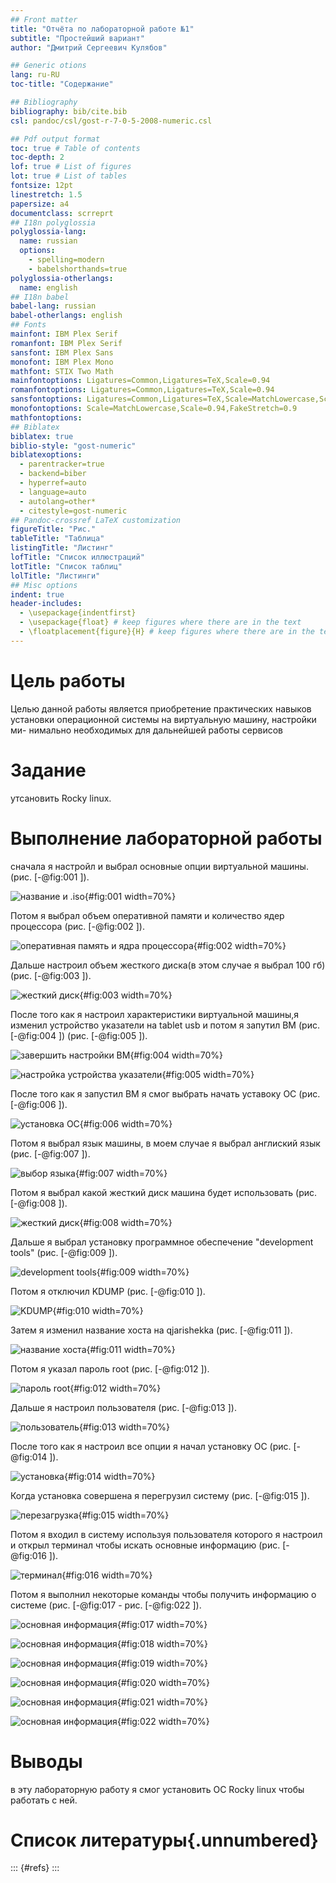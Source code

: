 ```yaml
---
## Front matter
title: "Oтчёта по лабораторной работе №1"
subtitle: "Простейший вариант"
author: "Дмитрий Сергеевич Кулябов"

## Generic otions
lang: ru-RU
toc-title: "Содержание"

## Bibliography
bibliography: bib/cite.bib
csl: pandoc/csl/gost-r-7-0-5-2008-numeric.csl

## Pdf output format
toc: true # Table of contents
toc-depth: 2
lof: true # List of figures
lot: true # List of tables
fontsize: 12pt
linestretch: 1.5
papersize: a4
documentclass: scrreprt
## I18n polyglossia
polyglossia-lang:
  name: russian
  options:
	- spelling=modern
	- babelshorthands=true
polyglossia-otherlangs:
  name: english
## I18n babel
babel-lang: russian
babel-otherlangs: english
## Fonts
mainfont: IBM Plex Serif
romanfont: IBM Plex Serif
sansfont: IBM Plex Sans
monofont: IBM Plex Mono
mathfont: STIX Two Math
mainfontoptions: Ligatures=Common,Ligatures=TeX,Scale=0.94
romanfontoptions: Ligatures=Common,Ligatures=TeX,Scale=0.94
sansfontoptions: Ligatures=Common,Ligatures=TeX,Scale=MatchLowercase,Scale=0.94
monofontoptions: Scale=MatchLowercase,Scale=0.94,FakeStretch=0.9
mathfontoptions:
## Biblatex
biblatex: true
biblio-style: "gost-numeric"
biblatexoptions:
  - parentracker=true
  - backend=biber
  - hyperref=auto
  - language=auto
  - autolang=other*
  - citestyle=gost-numeric
## Pandoc-crossref LaTeX customization
figureTitle: "Рис."
tableTitle: "Таблица"
listingTitle: "Листинг"
lofTitle: "Список иллюстраций"
lotTitle: "Список таблиц"
lolTitle: "Листинги"
## Misc options
indent: true
header-includes:
  - \usepackage{indentfirst}
  - \usepackage{float} # keep figures where there are in the text
  - \floatplacement{figure}{H} # keep figures where there are in the text
---
```


# Цель работы

Целью данной работы является приобретение практических навыков
установки операционной системы на виртуальную машину, настройки ми-
нимально необходимых для дальнейшей работы сервисов

# Задание

утсановить Rocky linux.

# Выполнение лабораторной работы


сначала я настройл и выбрал основные опции виртуальной машины. (рис. [-@fig:001		]).

![название и .iso](image/01.jpg){#fig:001		 width=70%}


Потом я выбрал объем оперативной памяти и количество ядер процессора (рис. [-@fig:002		]).

![оперативная память и ядра процессора](image/02.jpg){#fig:002		 width=70%}

Дальше настроил объем жесткого диска(в этом случае я выбрал 100 гб)  (рис. [-@fig:003		]).

![жесткий диск](image/03.jpg){#fig:003		 width=70%}

После того как я настроил характеристики виртуальной машины,я изменил устройство указатели на tablet usb и потом я запутил ВМ (рис. [-@fig:004		]) (рис. [-@fig:005		]).



![завершить настройки ВМ](image/04.jpg){#fig:004		 width=70%}

![настройка устройства указатели ](image/05.jpg){#fig:005		 width=70%}


После того как я запустил ВМ я смог выбрать начать уставоку ОС  (рис. [-@fig:006		]).

![установка ОС](image/06.jpg){#fig:006		 width=70%}

Потом я выбрал язык машины, в моем случае я выбрал англиский язык (рис. [-@fig:007		]).

![выбор языка](image/07.jpg){#fig:007		 width=70%}


Потом я выбрал какой жесткий диск машина будет использовать (рис. [-@fig:008		]).


![жесткий диск](image/08.jpg){#fig:008		 width=70%}

Дальше я выбрал установку программное обеспечение "development tools" (рис. [-@fig:009		]).

![development tools](image/09.jpg){#fig:009		 width=70%}

Потом я отключил KDUMP  (рис. [-@fig:010		]).

![KDUMP](image/10.jpg){#fig:010		 width=70%}

Затем я изменил название хоста на qjarishekka (рис. [-@fig:011		]).
 

![название хоста](image/11.jpg){#fig:011		 width=70%}


Потом я указал пароль root (рис. [-@fig:012		]).

![пароль root](image/12.jpg){#fig:012		 width=70%}

Дальше я настроил пользователя  (рис. [-@fig:013		]).

![пользователь](image/13.jpg){#fig:013		 width=70%}

После того как я настроил все опции я начал установку ОС (рис. [-@fig:014		]).

![установка](image/14.jpg){#fig:014		 width=70%}

Когда установка совершена я перегрузил систему (рис. [-@fig:015		]).

![перезагрузка](image/15.jpg){#fig:015		 width=70%}

Потом я входил в систему используя пользователя которого я настроил и открыл терминал чтобы искать основные информацию (рис. [-@fig:016		]).

![терминал](image/16.jpg){#fig:016		 width=70%}

Потом я выполнил некоторые команды чтобы получить информацию о системе (рис. [-@fig:017 - рис. [-@fig:022		]).

![основная информация](image/17.jpg){#fig:017	 width=70%}

![основная информация](image/18.jpg){#fig:018		 width=70%}

![основная информация](image/19.jpg){#fig:019		 width=70%}

![основная информация](image/20.jpg){#fig:020		 width=70%}

![основная информация](image/21.jpg){#fig:021		 width=70%}

![основная информация](image/22.jpg){#fig:022		 width=70%}



# Выводы

в эту лабораторную работу я смог установить ОС Rocky linux чтобы работать с ней.

# Список литературы{.unnumbered}

::: {#refs}
:::
